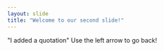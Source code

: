 ```yaml
---
layout: slide
title: "Welcome to our second slide!"
---
```

"I added a quotation"
Use the left arrow to go back!
